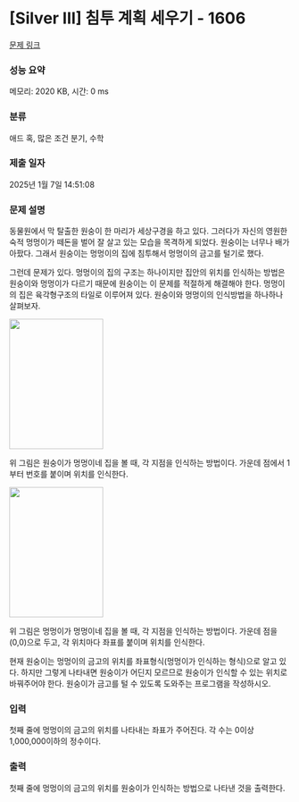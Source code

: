 # [Silver III] 침투 계획 세우기 - 1606 

[문제 링크](https://www.acmicpc.net/problem/1606) 

### 성능 요약

메모리: 2020 KB, 시간: 0 ms

### 분류

애드 혹, 많은 조건 분기, 수학

### 제출 일자

2025년 1월 7일 14:51:08

### 문제 설명

<p>동물원에서 막 탈출한 원숭이 한 마리가 세상구경을 하고 있다. 그러다가 자신의 영원한 숙적 멍멍이가 떼돈을 벌어 잘 살고 있는 모습을 목격하게 되었다. 원숭이는 너무나 배가 아팠다. 그래서 원숭이는 멍멍이의 집에 침투해서 멍멍이의 금고를 털기로 했다.</p>
<p>그런데 문제가 있다. 멍멍이의 집의 구조는 하나이지만 집안의 위치를 인식하는 방법은 원숭이와 멍멍이가 다르기 때문에 원숭이는 이 문제를 적절하게 해결해야 한다. 멍멍이의 집은 육각형구조의 타일로 이루어져 있다. 원숭이와 멍멍이의 인식방법을 하나하나 살펴보자.</p>
<p><img width="168" height="233" alt="" src="https://www.acmicpc.net/upload/201004/won1.png"></p>
<p>위 그림은 원숭이가 멍멍이네 집을 볼 때, 각 지점을 인식하는 방법이다. 가운데 점에서 1부터 번호를 붙이며 위치를 인식한다.</p>
<p><img width="168" height="233" alt="" src="https://www.acmicpc.net/upload/201004/won2.png"></p>
<p>위 그림은 멍멍이가 멍멍이네 집을 볼 때, 각 지점을 인식하는 방법이다. 가운데 점을 (0,0)으로 두고, 각 위치마다 좌표를 붙이며 위치를 인식한다.</p>
<p>현재 원숭이는 멍멍이의 금고의 위치를 좌표형식(멍멍이가 인식하는 형식)으로 알고 있다. 하지만 그렇게 나타내면 원숭이가 어딘지 모르므로 원숭이가 인식할 수 있는 위치로 바꿔주어야 한다. 원숭이가 금고를 털 수 있도록 도와주는 프로그램을 작성하시오.</p>

### 입력 

 <p>첫째 줄에 멍멍이의 금고의 위치를 나타내는 좌표가 주어진다. 각 수는 0이상 1,000,000이하의 정수이다.</p>

### 출력 

 <p>첫째 줄에 멍멍이의 금고의 위치를 원숭이가 인식하는 방법으로 나타낸 것을 출력한다.</p>

